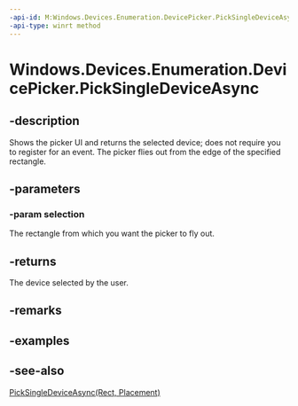 ```yaml
---
-api-id: M:Windows.Devices.Enumeration.DevicePicker.PickSingleDeviceAsync(Windows.Foundation.Rect)
-api-type: winrt method
---
```


<!-- Method syntax
public Windows.Foundation.IAsyncOperation<Windows.Devices.Enumeration.DeviceInformation> PickSingleDeviceAsync(Windows.Foundation.Rect selection)
-->

# Windows.Devices.Enumeration.DevicePicker.PickSingleDeviceAsync

## -description
Shows the picker UI and returns the selected device; does not require you to register for an event. The picker flies out from the edge of the specified rectangle.

## -parameters
### -param selection
The rectangle from which you want the picker to fly out.

## -returns
The device selected by the user.

## -remarks

## -examples

## -see-also
[PickSingleDeviceAsync(Rect, Placement)](devicepicker_picksingledeviceasync_1010469438.md)